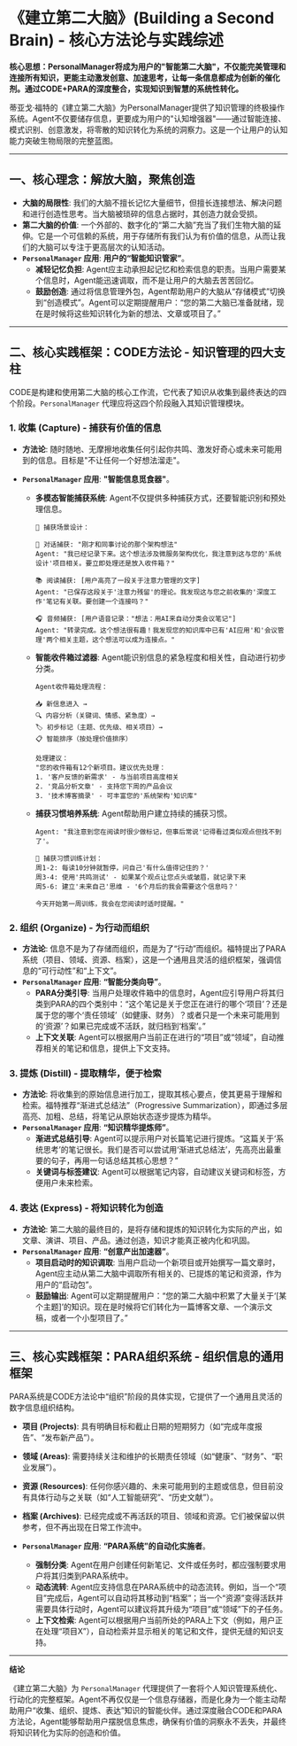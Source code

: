# 《建立第二大脑》(Building a Second Brain) - 核心方法论与实践综述

**核心思想：PersonalManager将成为用户的"智能第二大脑"，不仅能完美管理和连接所有知识，更能主动激发创意、加速思考，让每一条信息都成为创新的催化剂。通过CODE+PARA的深度整合，实现知识到智慧的系统性转化。**

蒂亚戈·福特的《建立第二大脑》为PersonalManager提供了知识管理的终极操作系统。Agent不仅要储存信息，更要成为用户的"认知增强器"——通过智能连接、模式识别、创意激发，将零散的知识转化为系统的洞察力。这是一个让用户的认知能力突破生物局限的完整蓝图。

---

## 一、核心理念：解放大脑，聚焦创造

- **大脑的局限性**: 我们的大脑不擅长记忆大量细节，但擅长连接想法、解决问题和进行创造性思考。当大脑被琐碎的信息占据时，其创造力就会受损。
- **第二大脑的价值**: 一个外部的、数字化的“第二大脑”充当了我们生物大脑的延伸。它是一个可信赖的系统，用于存储所有我们认为有价值的信息，从而让我们的大脑可以专注于更高层次的认知活动。
- **`PersonalManager` 应用**: **用户的“智能知识管家”**。
    - **减轻记忆负担**: Agent应主动承担起记忆和检索信息的职责。当用户需要某个信息时，Agent能迅速调取，而不是让用户的大脑去苦苦回忆。
    - **鼓励创造**: 通过将信息管理外包，Agent帮助用户的大脑从“存储模式”切换到“创造模式”。Agent可以定期提醒用户：“您的第二大脑已准备就绪，现在是时候将这些知识转化为新的想法、文章或项目了。”

---

## 二、核心实践框架：CODE方法论 - 知识管理的四大支柱

CODE是构建和使用第二大脑的核心工作流，它代表了知识从收集到最终表达的四个阶段。`PersonalManager` 代理应将这四个阶段融入其知识管理模块。

### **1. 收集 (Capture) - 捕获有价值的信息**
- **方法论**: 随时随地、无摩擦地收集任何引起你共鸣、激发好奇心或未来可能用到的信息。目标是"不让任何一个好想法溜走"。

- **`PersonalManager` 应用**: **"智能信息觅食器"**。
    - **多模态智能捕获系统**: Agent不仅提供多种捕获方式，还要智能识别和预处理信息。
        ```
        🎯 捕获场景设计：
        
        💬 对话捕获: "刚才和同事讨论的那个架构想法"
        Agent: "我已经记录下来。这个想法涉及微服务架构优化，我注意到这与您的'系统设计'项目相关。要立即处理还是放入收件箱？"

        📚 阅读捕获: [用户高亮了一段关于注意力管理的文字]  
        Agent: "已保存这段关于'注意力残留'的理论。我发现这与您之前收集的'深度工作'笔记有关联。要创建一个连接吗？"

        🎧 音频捕获: [用户语音记录："想法：用AI来自动分类会议笔记"]
        Agent: "转录完成。这个想法很有趣！我发现您的知识库中已有'AI应用'和'会议管理'两个相关主题，这个想法可以成为连接点。"
        ```

    - **智能收件箱过滤器**: Agent能识别信息的紧急程度和相关性，自动进行初步分类。
        ```
        Agent收件箱处理流程：
        
        📥 新信息进入 → 
        🔍 内容分析（关键词、情感、紧急度）→ 
        🏷️ 初步标记（主题、优先级、相关项目）→ 
        📋 智能排序（按处理价值排序）
        
        处理建议：
        "您的收件箱有12个新项目。建议优先处理：
        1. '客户反馈的新需求' - 与当前项目高度相关
        2. '竞品分析文章' - 支持您下周的产品会议  
        3. '技术博客摘录' - 可丰富您的'系统架构'知识库"
        ```

    - **捕获习惯培养系统**: Agent帮助用户建立持续的捕获习惯。
        ```
        Agent: "我注意到您在阅读时很少做标记，但事后常说'记得看过类似观点但找不到了'。
        
        🎯 捕获习惯训练计划：
        周1-2: 每读10分钟就暂停，问自己'有什么值得记住的？'
        周3-4: 使用'共鸣测试' - 如果某个观点让您点头或皱眉，就记录下来
        周5-6: 建立'未来自己'思维 - '6个月后的我会需要这个信息吗？'
        
        今天开始第一周训练，我会在您阅读时适时提醒。"
        ```

### **2. 组织 (Organize) - 为行动而组织**
- **方法论**: 信息不是为了存储而组织，而是为了“行动”而组织。福特提出了PARA系统（项目、领域、资源、档案），这是一个通用且灵活的组织框架，强调信息的“可行动性”和“上下文”。
- **`PersonalManager` 应用**: **“智能分类向导”**。
    - **PARA分类引导**: 当用户处理收件箱中的信息时，Agent应引导用户将其归类到PARA的四个类别中：“这个笔记是关于您正在进行的哪个‘项目’？还是属于您的哪个‘责任领域’（如健康、财务）？或者只是一个未来可能用到的‘资源’？如果已完成或不活跃，就归档到‘档案’。”
    - **上下文关联**: Agent可以根据用户当前正在进行的“项目”或“领域”，自动推荐相关的笔记和信息，提供上下文支持。

### **3. 提炼 (Distill) - 提取精华，便于检索**
- **方法论**: 将收集到的原始信息进行加工，提取其核心要点，使其更易于理解和检索。福特推荐“渐进式总结法”（Progressive Summarization），即通过多层高亮、加粗、总结，将笔记从原始状态逐步提炼为精华。
- **`PersonalManager` 应用**: **“知识精华提炼师”**。
    - **渐进式总结引导**: Agent可以提示用户对长篇笔记进行提炼。“这篇关于‘系统思考’的笔记很长。我们是否可以尝试用‘渐进式总结法’，先高亮出最重要的句子，再用一句话总结其核心思想？”
    - **关键词与标签建议**: Agent可以根据笔记内容，自动建议关键词和标签，方便用户未来检索。

### **4. 表达 (Express) - 将知识转化为创造**
- **方法论**: 第二大脑的最终目的，是将存储和提炼的知识转化为实际的产出，如文章、演讲、项目、产品。通过创造，知识才能真正被内化和巩固。
- **`PersonalManager` 应用**: **“创意产出加速器”**。
    - **项目启动时的知识调取**: 当用户启动一个新项目或开始撰写一篇文章时，Agent应主动从第二大脑中调取所有相关的、已提炼的笔记和资源，作为用户的“启动包”。
    - **鼓励输出**: Agent可以定期提醒用户：“您的第二大脑中积累了大量关于‘[某个主题]’的知识。现在是时候将它们转化为一篇博客文章、一个演示文稿，或者一个小型项目了。”

---

## 三、核心实践框架：PARA组织系统 - 组织信息的通用框架

PARA系统是CODE方法论中“组织”阶段的具体实现，它提供了一个通用且灵活的数字信息组织结构。

- **项目 (Projects)**: 具有明确目标和截止日期的短期努力（如“完成年度报告”、“发布新产品”）。
- **领域 (Areas)**: 需要持续关注和维护的长期责任领域（如“健康”、“财务”、“职业发展”）。
- **资源 (Resources)**: 任何你感兴趣的、未来可能用到的主题或信息，但目前没有具体行动与之关联（如“人工智能研究”、“历史文献”）。
- **档案 (Archives)**: 已经完成或不再活跃的项目、领域和资源。它们被保留以供参考，但不再出现在日常工作流中。

- **`PersonalManager` 应用**: **“PARA系统”的自动化实施者**。
    - **强制分类**: Agent在用户创建任何新笔记、文件或任务时，都应强制要求用户将其归类到PARA系统中。
    - **动态流转**: Agent应支持信息在PARA系统中的动态流转。例如，当一个“项目”完成后，Agent可以自动将其移动到“档案”；当一个“资源”变得活跃并需要具体行动时，Agent可以建议将其升级为“项目”或“领域”下的子任务。
    - **上下文检索**: Agent可以根据用户当前所处的PARA上下文（例如，用户正在处理“项目X”），自动检索并显示相关的笔记和文件，提供无缝的知识支持。

---

**结论**

《建立第二大脑》为 `PersonalManager` 代理提供了一套将个人知识管理系统化、行动化的完整框架。Agent不再仅仅是一个信息存储器，而是化身为一个能主动帮助用户“收集、组织、提炼、表达”知识的智能伙伴。通过深度融合CODE和PARA方法论，Agent能够帮助用户摆脱信息焦虑，确保有价值的洞察永不丢失，并最终将知识转化为实际的创造和价值。